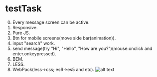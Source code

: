 # testTask
0. Every message screen can be active.
1. Responsive.
2. Pure JS.
3. Btn for mobile screens(move side bar(animation)).
4. input "search" work.
5. send message(try "Hi", "Hello", "How are you?")(mouse.onclick and enter.onkeypressed).
6. BEM.
7. LESS.
8. WebPack(less->css; es6->es5 and etc).
![alt text](https://scontent.fdnk1-1.fna.fbcdn.net/v/t35.0-12/28417941_204581023459865_1422598577_o.jpg?oh=8b624c6f322d6e76bd007e59c0e3fea5&oe=5A9466A8)
